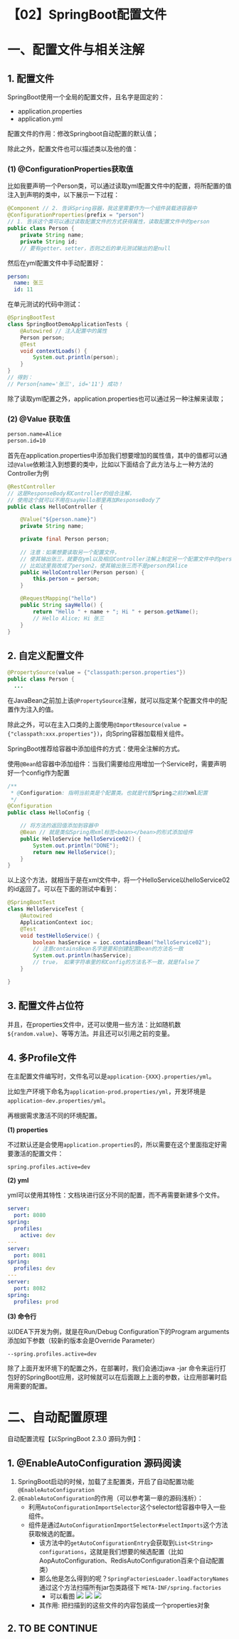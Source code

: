 # 【02】SpringBoot配置文件

# 一、配置文件与相关注解

## 1. 配置文件

SpringBoot使用一个全局的配置文件，且名字是固定的：

- application.properties
- application.yml

配置文件的作用：修改Springboot自动配置的默认值；

除此之外，配置文件也可以描述类以及他的值：

### (1) @ConfigurationProperties获取值

比如我要声明一个Person类，可以通过读取yml配置文件中的配置，将所配置的值注入到声明的类中，以下展示一下过程：

```java
@Component // 2. 告诉Spring容器，我这里需要作为一个组件装载进容器中
@ConfigurationProperties(prefix = "person") 
// 1. 告诉这个类可以通过读取配置文件的方式获得属性，读取配置文件中的person
public class Person {
    private String name;
    private String id;
    // 要有getter、setter，否则之后的单元测试输出的是null
```

然后在yml配置文件中手动配置好：

```yaml
person:
  name: 张三
  id: 11
```

在单元测试的代码中测试：

```java
@SpringBootTest
class SpringBootDemoApplicationTests {
	@Autowired // 注入配置中的属性
	Person person;
	@Test
	void contextLoads() {
		System.out.println(person);
	}
}
// 得到：
// Person{name='张三', id='11'} 成功！
```

除了读取yml配置之外，application.properties也可以通过另一种注解来读取；

### (2) @Value 获取值

```txt
person.name=Alice
person.id=10
```

首先在application.properties中添加我们想要增加的属性值，其中的值都可以通过`@Value`依赖注入到想要的类中，比如以下面结合了此方法与上一种方法的Controller为例

```java
@RestController
// 这是ResponseBody和Controller的组合注解，
// 使用这个就可以不用在sayHello那里再加ResponseBody了
public class HelloController {

    @Value("${person.name}")
    private String name;

    private final Person person;
  
    // 注意：如果想要读取另一个配置文件，
    // 使其输出张三，就要在yml以及相应Controller注解上制定另一个配置文件中的person，
    // 比如这里我改成了person2，使其输出张三而不是person的Alice
    public HelloController(Person person) {
        this.person = person;
    }

    @RequestMapping("hello")
    public String sayHello() {
        return "Hello " + name + "; Hi " + person.getName();
      	// Hello Alice; Hi 张三
    }
}
```

## 2. 自定义配置文件

```java
@PropertySource(value = {"classpath:person.properties"})
public class Person {
  ...
```

在JavaBean之前加上该`@PropertySource`注解，就可以指定某个配置文件中的配置作为注入的值。

除此之外，可以在主入口类的上面使用`@ImportResource(value = {"classpath:xxx.properties"})`，向Spring容器加载相关组件。



SpringBoot推荐给容器中添加组件的方式：使用全注解的方式。

使用`@Bean`给容器中添加组件：当我们需要给应用增加一个Service时，需要声明好一个config作为配置

```java
/**
 * @Configuration: 指明当前类是个配置类。也就是代替Spring之前的xml配置
 */
@Configuration
public class HelloConfig {

    // 将方法的返回值添加到容器中
    @Bean // 就是类似Spring用xml标签<bean></bean>的形式添加组件
    public HelloService helloService02() {
        System.out.println("DONE");
        return new HelloService();
    }
}

```

以上这个方法，就相当于是在xml文件中，将一个HelloService以helloService02的id返回了。可以在下面的测试中看到：

```java
@SpringBootTest
class HelloServiceTest {
    @Autowired
    ApplicationContext ioc;
    @Test
    void testHelloService() {
        boolean hasService = ioc.containsBean("helloService02");
        // 注意containsBean名字是要和创建配置bean的方法名一致
        System.out.println(hasService);
        // true， 如果字符串里的和Config的方法名不一致，就是false了
    }

}
```



## 3. 配置文件占位符

并且，在properties文件中，还可以使用一些方法：比如随机数`${random.value}`、等等方法。并且还可以引用之前的变量。

## 4. 多Profile文件



在主配置文件编写时，文件名可以是`application-{XXX}.properties/yml`。

比如生产环境下命名为`application-prod.properties/yml`，开发环境是`application-dev.properties/yml`。

再根据需求激活不同的环境配置。

**(1) properties**

不过默认还是会使用`application.properties`的，所以需要在这个里面指定好需要激活的配置文件：

`spring.profiles.active=dev`

**(2) yml**

yml可以使用其特性：文档块进行区分不同的配置，而不再需要新建多个文件。

```yaml
server:
  port: 8080
spring:
  profiles:
    active: dev
---
server:
  port: 8081
spring:
  profiles: dev
---
server:
  port: 8082
spring:
  profiles: prod
```

**(3) 命令行**

以IDEA下开发为例，就是在Run/Debug Configuration下的Program arguments添加如下参数（较新的版本会是Override Parameter）

`--spring.profiles.active=dev`

除了上面开发环境下的配置之外，在部署时，我们会通过java -jar 命令来运行打包好的SpringBoot应用，这时候就可以在后面跟上上面的参数，让应用部署时启用需要的配置。

# 二、自动配置原理

自动配置流程【以SpringBoot 2.3.0 源码为例】：

## 1. @EnableAutoConfiguration 源码阅读

1. SpringBoot启动的时候，加载了主配置类，开启了自动配置功能`@EnableAutoConfiguration`
2. `@EnableAutoConfiguration`的作用（可以参考第一章的源码浅析）：
   - 利用`AutoConfigurationImportSelector`这个selector给容器中导入一些组件。
   - 组件是通过`AutoConfigurationImportSelector#selectImports`这个方法获取候选的配置。
     - 该方法中的`getAutoConfigurationEntry`会获取到`List<String> configurations`，这就是我们想要的候选配置（比如AopAutoConfiguration、RedisAutoConfiguration百来个自动配置类）
     - 那么他是怎么得到的呢？`SpringFactoriesLoader.loadFactoryNames`
       通过这个方法扫描所有jar包类路径下 `META-INF/spring.factories`
       - 可以看图
         ![](images/08-2/factory位置.png)
         ![](images/08-2/拿到127个自动配置.png)
         ![](images/08-2/拿到的顺序与个数与配置中一致.png)
     - 其作用:
       把扫描到的这些文件的内容包装成一个properties对象

## 2. TO BE CONTINUE 


